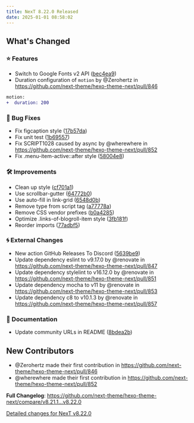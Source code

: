 ```yaml
---
title: NexT 8.22.0 Released
date: 2025-01-01 08:58:02
---
```


<!-- Release notes generated using configuration in .github/release.yml at v8.22.0 -->

## What's Changed
### ⭐ Features
* Switch to Google Fonts v2 API ([bec4ea9](https://github.com/next-theme/hexo-theme-next/commit/bec4ea90324d98b406c38370612ed8806c0382d0))
* Duration configuration of `motion` by @Zerohertz in https://github.com/next-theme/hexo-theme-next/pull/846
```diff
motion:
+  duration: 200
```
### 🐞 Bug Fixes
* Fix figcaption style ([17b57da](https://github.com/next-theme/hexo-theme-next/commit/17b57da31a87f9c47db2f44b77365fc077bc13d9))
* Fix unit test ([1b69557](https://github.com/next-theme/hexo-theme-next/commit/1b6955735d406da80eea2ade9c3f8621f0d1d655))
* Fix SCRIPT1028 caused by async by @wherewhere in https://github.com/next-theme/hexo-theme-next/pull/852
* Fix .menu-item-active::after style ([58004e8](https://github.com/next-theme/hexo-theme-next/commit/58004e8180584fd7507d5f7817f9c2b063b10fe3))
### 🛠 Improvements
* Clean up style ([cf701a1](https://github.com/next-theme/hexo-theme-next/commit/cf701a13f17a8960a1b2717c79ac158924d707e7))
* Use scrollbar-gutter ([64772b0](https://github.com/next-theme/hexo-theme-next/commit/64772b0decea8524c92e0f7c0a49440c75acf79c))
* Use auto-fill in link-grid ([6548d0b](https://github.com/next-theme/hexo-theme-next/commit/6548d0b865b143f08d7f0de6c9484c7f62077e4b))
* Remove type from script tag ([a77778a](https://github.com/next-theme/hexo-theme-next/commit/a77778a6762d84e28fdf02be7cf3cf5d38c8c981))
* Remove CSS vendor prefixes ([b0a4285](https://github.com/next-theme/hexo-theme-next/commit/b0a428533aaa6bb1e5b0d317e3a7914792b472f4))
* Optimize .links-of-blogroll-item style ([3fb181f](https://github.com/next-theme/hexo-theme-next/commit/3fb181fd5dd13c85919d6e8acdf4fec70060b516))
* Reorder imports ([77adbf5](https://github.com/next-theme/hexo-theme-next/commit/77adbf59d899e7034e1ba9ea245e9fc06e97fa2c))
### 🌀 External Changes
* New action GitHub Releases To Discord ([5639be9](https://github.com/next-theme/hexo-theme-next/commit/5639be9bfff24e608f79fa092be95c9c3f1773d6))
* Update dependency eslint to v9.17.0 by @renovate in https://github.com/next-theme/hexo-theme-next/pull/847
* Update dependency stylelint to v16.12.0 by @renovate in https://github.com/next-theme/hexo-theme-next/pull/851
* Update dependency mocha to v11 by @renovate in https://github.com/next-theme/hexo-theme-next/pull/853
* Update dependency c8 to v10.1.3 by @renovate in https://github.com/next-theme/hexo-theme-next/pull/857
### 📖 Documentation
* Update community URLs in README ([8bdea2b](https://github.com/next-theme/hexo-theme-next/commit/8bdea2bfc6d5e9a44ee25b63d7f560bf2eb3e20f))
## New Contributors
* @Zerohertz made their first contribution in https://github.com/next-theme/hexo-theme-next/pull/846
* @wherewhere made their first contribution in https://github.com/next-theme/hexo-theme-next/pull/852

**Full Changelog**: https://github.com/next-theme/hexo-theme-next/compare/v8.21.1...v8.22.0

[Detailed changes for NexT v8.22.0](https://github.com/next-theme/hexo-theme-next/releases/tag/v8.22.0)
